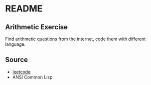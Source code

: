 # README

## Arithmetic Exercise

Find arithmetic questions from the internet, code them with different language.

## Source

+ [leetcode](leetcode.com)
+ ANSI Common Lisp